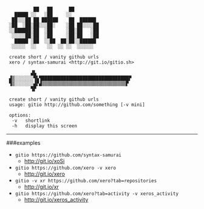 ```
          ██   ██      ██
   █████ ░░   ░██     ░░
  ██░░░██ ██ ██████    ██  ██████
 ░██  ░██░██░░░██░    ░██ ██░░░░██
 ░░██████░██  ░██     ░██░██   ░██
  ░░░░░██░██  ░██     ░██░██   ░██
   █████ ░██  ░░██  ██░██░░██████
  ░░░░░  ░░    ░░  ░░ ░░  ░░░░░░

 create short / vanity github urls
 xero / syntax-samurai <http://git.io/gitio.sh>

         ▟▙
 ▟▒░░░░░░░▜▙▜████████████████████████████████▛
 ▜▒░░░░░░░▟▛▟▒▒▒▒▒▒▒▒▒▒▒▒▒▒▒▒▒▒▒▒▒▒▒▒▒▒▒▒▒▒▒▛
         ▜▛

 create short / vanity github urls
 usage: gitio http://github.com/something [-v mini]
 
 options:
  -v   shortlink
  -h   display this screen
```

---------------------------------------------------

###examples

 - `gitio https://github.com/syntax-samurai`
 	- http://git.io/xoSi
 - `gitio https://github.com/xero -v xero`
 	- http://git.io/xero
 - `gitio -v xr https://github.com/xero?tab=repositories`
 	- http://git.io/xr
 - `gitio https://github.com/xero?tab=activity -v xeros_activity`
 	- http://git.io/xeros_activity
